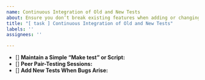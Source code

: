 ```yaml
---
name: Continuous Integration of Old and New Tests
about: Ensure you don’t break existing features when adding or changing code
title: "[ task ] Continuous Integration of Old and New Tests"
labels: ''
assignees: ''

---
```


- [] **Maintain a Simple “Make test” or Script:**
- [] **Peer Pair-Testing Sessions:**
- [] **Add New Tests When Bugs Arise:**
